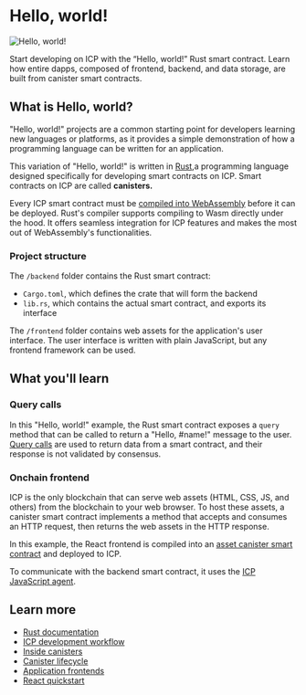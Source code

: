 # Hello, world!

![Hello, world!](/examples/_attachments/hello_world.png)

Start developing on ICP with the “Hello, world!” Rust smart contract. Learn how entire dapps, composed of frontend, backend, and data storage, are built from canister smart contracts.

## What is Hello, world?

"Hello, world!" projects are a common starting point for developers learning new languages or platforms, as it provides a simple demonstration of how a programming language can be written for an application.

This variation of "Hello, world!" is written in [Rust](https://internetcomputer.org/docs/current/developer-docs/backend/rust/),a programming language designed specifically for developing smart contracts on ICP. Smart contracts on ICP are called **canisters.**

Every ICP smart contract must be [compiled into WebAssembly](https://internetcomputer.org/docs/current/developer-docs/smart-contracts/compile) before it can be deployed. Rust's compiler supports compiling to Wasm directly under the hood. It offers seamless integration for ICP features and makes the most out of WebAssembly's functionalities.

### Project structure

The `/backend` folder contains the Rust smart contract:

- `Cargo.toml`, which defines the crate that will form the backend
- `lib.rs`, which contains the actual smart contract, and exports its interface

The `/frontend` folder contains web assets for the application's user interface. The user interface is written with plain JavaScript, but any frontend framework can be used.

## What you'll learn

### Query calls

In this "Hello, world!" example, the Rust smart contract exposes a `query` method that can be called to return a "Hello, #name!" message to the user. [Query calls](https://internetcomputer.org/docs/current/developer-docs/smart-contracts/call/overview#query-calls) are used to return data from a smart contract, and their response is not validated by consensus.

### Onchain frontend

ICP is the only blockchain that can serve web assets (HTML, CSS, JS, and others) from the blockchain to your web browser. To host these assets, a canister smart contract implements a method that accepts and consumes an HTTP request, then returns the web assets in the HTTP response.

In this example, the React frontend is compiled into an [asset canister smart contract](https://internetcomputer.org/docs/current/developer-docs/web-apps/application-frontends/overview) and deployed to ICP.

To communicate with the backend smart contract, it uses the [ICP JavaScript agent](https://internetcomputer.org/docs/current/developer-docs/developer-tools/off-chain/agents/javascript-agent).

## Learn more

- [Rust documentation](https://internetcomputer.org/docs/current/developer-docs/backend/rust/)
- [ICP development workflow](https://internetcomputer.org/docs/current/developer-docs/getting-started/development-workflow)
- [Inside canisters](https://internetcomputer.org/docs/current/developer-docs/smart-contracts/overview/inside-canisters)
- [Canister lifecycle](https://internetcomputer.org/docs/current/developer-docs/smart-contracts/overview/canister-lifecycle)
- [Application frontends](https://internetcomputer.org/docs/current/developer-docs/web-apps/application-frontends/overview)
- [React quickstart](https://internetcomputer.org/docs/current/developer-docs/getting-started/quickstart/react-quickstart)
